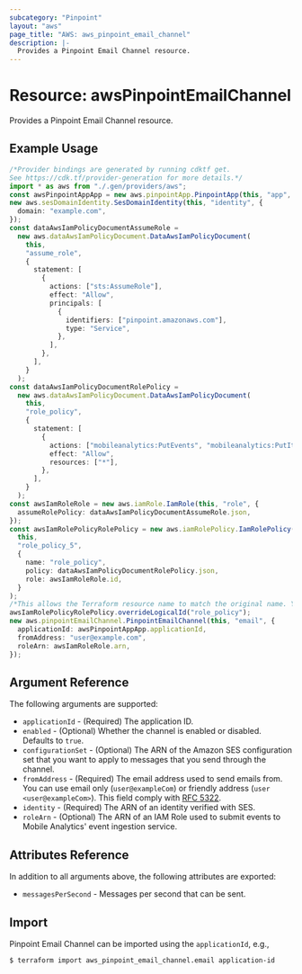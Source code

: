 ```yaml
---
subcategory: "Pinpoint"
layout: "aws"
page_title: "AWS: aws_pinpoint_email_channel"
description: |-
  Provides a Pinpoint Email Channel resource.
---
```


# Resource: awsPinpointEmailChannel

Provides a Pinpoint Email Channel resource.

## Example Usage

```typescript
/*Provider bindings are generated by running cdktf get.
See https://cdk.tf/provider-generation for more details.*/
import * as aws from "./.gen/providers/aws";
const awsPinpointAppApp = new aws.pinpointApp.PinpointApp(this, "app", {});
new aws.sesDomainIdentity.SesDomainIdentity(this, "identity", {
  domain: "example.com",
});
const dataAwsIamPolicyDocumentAssumeRole =
  new aws.dataAwsIamPolicyDocument.DataAwsIamPolicyDocument(
    this,
    "assume_role",
    {
      statement: [
        {
          actions: ["sts:AssumeRole"],
          effect: "Allow",
          principals: [
            {
              identifiers: ["pinpoint.amazonaws.com"],
              type: "Service",
            },
          ],
        },
      ],
    }
  );
const dataAwsIamPolicyDocumentRolePolicy =
  new aws.dataAwsIamPolicyDocument.DataAwsIamPolicyDocument(
    this,
    "role_policy",
    {
      statement: [
        {
          actions: ["mobileanalytics:PutEvents", "mobileanalytics:PutItems"],
          effect: "Allow",
          resources: ["*"],
        },
      ],
    }
  );
const awsIamRoleRole = new aws.iamRole.IamRole(this, "role", {
  assumeRolePolicy: dataAwsIamPolicyDocumentAssumeRole.json,
});
const awsIamRolePolicyRolePolicy = new aws.iamRolePolicy.IamRolePolicy(
  this,
  "role_policy_5",
  {
    name: "role_policy",
    policy: dataAwsIamPolicyDocumentRolePolicy.json,
    role: awsIamRoleRole.id,
  }
);
/*This allows the Terraform resource name to match the original name. You can remove the call if you don't need them to match.*/
awsIamRolePolicyRolePolicy.overrideLogicalId("role_policy");
new aws.pinpointEmailChannel.PinpointEmailChannel(this, "email", {
  applicationId: awsPinpointAppApp.applicationId,
  fromAddress: "user@example.com",
  roleArn: awsIamRoleRole.arn,
});

```

## Argument Reference

The following arguments are supported:

* `applicationId` - (Required) The application ID.
* `enabled` - (Optional) Whether the channel is enabled or disabled. Defaults to `true`.
* `configurationSet` - (Optional) The ARN of the Amazon SES configuration set that you want to apply to messages that you send through the channel.
* `fromAddress` - (Required) The email address used to send emails from. You can use email only (`user@exampleCom`) or friendly address (`user <user@exampleCom>`). This field comply with [RFC 5322](https://www.ietf.org/rfc/rfc5322.txt).
* `identity` - (Required) The ARN of an identity verified with SES.
* `roleArn` - (Optional) The ARN of an IAM Role used to submit events to Mobile Analytics' event ingestion service.

## Attributes Reference

In addition to all arguments above, the following attributes are exported:

* `messagesPerSecond` - Messages per second that can be sent.

## Import

Pinpoint Email Channel can be imported using the `applicationId`, e.g.,

```console
$ terraform import aws_pinpoint_email_channel.email application-id
```
